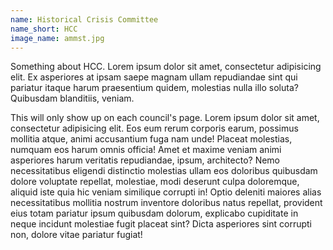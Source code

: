 ```yaml
---
name: Historical Crisis Committee
name_short: HCC
image_name: ammst.jpg
---
```

Something about HCC. Lorem ipsum dolor sit amet, consectetur adipisicing elit. Ex asperiores at ipsam saepe magnam ullam repudiandae sint qui pariatur itaque harum praesentium quidem, molestias nulla illo soluta? Quibusdam blanditiis, veniam.

This will only show up on each council's page. Lorem ipsum dolor sit amet, consectetur adipisicing elit. Eos eum rerum corporis earum, possimus mollitia atque, animi accusantium fuga nam unde! Placeat molestias, numquam eos harum omnis officia! Amet et maxime veniam animi asperiores harum veritatis repudiandae, ipsum, architecto? Nemo necessitatibus eligendi distinctio molestias ullam eos doloribus quibusdam dolore voluptate repellat, molestiae, modi deserunt culpa doloremque, aliquid iste quia hic veniam similique corrupti in! Optio deleniti maiores alias necessitatibus mollitia nostrum inventore doloribus natus repellat, provident eius totam pariatur ipsum quibusdam dolorum, explicabo cupiditate in neque incidunt molestiae fugit placeat sint? Dicta asperiores sint corrupti non, dolore vitae pariatur fugiat!